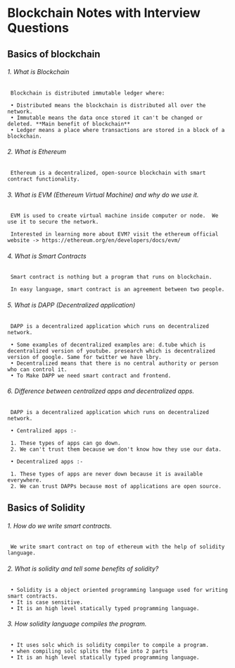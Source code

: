 # Blockchain Notes with Interview Questions


## Basics of blockchain

 ###### 1. What is Blockchain
     Blockchain is distributed immutable ledger where:
 
     • Distributed means the blockchain is distributed all over the network.
     • Immutable means the data once stored it can't be changed or deleted. **Main benefit of blockchain**
     • Ledger means a place where transactions are stored in a block of a blockchain.
    
    
 ###### 2. What is Ethereum
     Ethereum is a decentralized, open-source blockchain with smart contract functionality.
     
 ###### 3. What is EVM (Ethereum Virtual Machine) and why do we use it.
     EVM is used to create virtual machine inside computer or node.  We use it to secure the network. 
     
     Interested in learning more about EVM? visit the ethereum official website -> https://ethereum.org/en/developers/docs/evm/
    
    
 ###### 4. What is Smart Contracts
     Smart contract is nothing but a program that runs on blockchain.
     
     In easy language, smart contract is an agreement between two people. 
     
     
 ###### 5. What is DAPP (Decentralized application)
     DAPP is a decentralized application which runs on decentralized network. 
 
     • Some examples of decentralized examples are: d.tube which is decentralized version of youtube. presearch which is decentralized version of google. Same for twitter we have lbry.
     • Decentralized means that there is no central authority or person who can control it. 
     • To Make DAPP we need smart contract and frontend. 
     
     
 ###### 6. Difference between centralized apps and decentralized apps.
     DAPP is a decentralized application which runs on decentralized network. 
     
     • Centralized apps :-
     
     1. These types of apps can go down. 
     2. We can't trust them because we don't know how they use our data.
     
     • Decentralized apps :-
     
     1. These types of apps are never down because it is available everywhere.
     2. We can trust DAPPs because most of applications are open source.
     
## Basics of Solidity
     
 ###### 1. How do we write smart contracts. 
     We write smart contract on top of ethereum with the help of solidity language.
     
 ###### 2. What is solidity and tell some benefits of solidity? 
     • Solidity is a object oriented programming language used for writing smart contracts.
     • It is case sensitive.
     • It is an high level statically typed programming language.
     
 ###### 3. How solidity language compiles the program.
     • It uses solc which is solidity compiler to compile a program.
     • when compiling solc splits the file into 2 parts 
     • It is an high level statically typed programming language.
 
     

